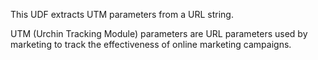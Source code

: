 This UDF extracts UTM parameters from a URL string.

UTM (Urchin Tracking Module) parameters are URL parameters used by marketing to track the effectiveness of online marketing campaigns.

